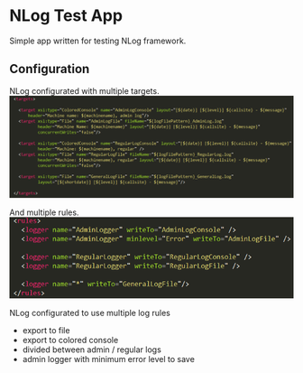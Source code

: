 # NLog Test App
Simple app written for testing NLog framework.

## Configuration
NLog configurated with multiple targets.
![targets from nlog config](gh/nlog_targets.PNG)

And multiple rules.
![rules from nlog config](gh/nlog_rules.PNG)

NLog configurated to use multiple log rules
-   export to file
-   export to colored console
-   divided between admin / regular logs
-   admin logger with minimum error level to save

